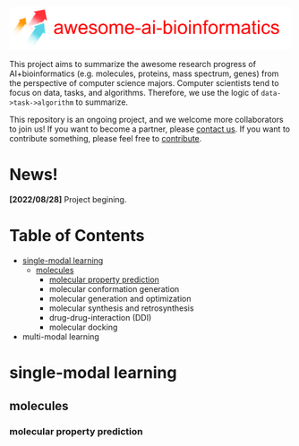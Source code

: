 ![image](asset/logo.png)



This project aims to summarize the awesome research progress of AI+bioinformatics (e.g. molecules, proteins, mass spectrum, genes) from the perspective of computer science majors. Computer scientists tend to focus on data, tasks, and algorithms. Therefore, we use the logic of `data->task->algorithm` to summarize. 



This repository is an ongoing project, and we welcome more collaborators to join us! If you want to become a partner, please [contact us](mailto:xianghx21@gmail.com). If you want to contribute something, please feel free to [contribute](https://github.com/HongxinXiang/awesome-ai-bioinformatics/blob/master/CONTRIBUTE.md).



# News!

**[2022/08/28]** Project begining.



# Table of Contents

- [single-modal learning](#single-modal-learning)
  - [molecules](#molecules)
    - [molecular property prediction](#molecular-property-prediction)
    - molecular conformation generation
    - molecular generation and optimization
    - molecular synthesis and retrosynthesis
    - drug-drug-interaction (DDI)
    - molecular docking
- multi-modal learning



# single-modal learning

## molecules

### molecular property prediction